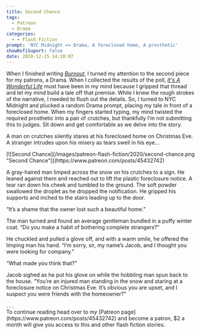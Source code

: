 ```yaml
---
title: Second Chance
tags:
  - Patreon
  - Drama
categories:
  - - Flash Fiction
prompt: 'NYC Midnight => Drama, A foreclosed home, A prosthetic'
showKofiSuport: false
date: 2020-12-25 14:20:07
---
```


When I finished writing [*Burnout*](/archives/2020/12/19/burnout), I turned my attention to the second piece for my patrons, a Drama. When I collected the results of the poll, [*It's A Wonderful Life*](https://www.imdb.com/title/tt0038650/) must have been in my mind because I gripped that thread and let my mind build a tale off that premise. While I knew the rough strokes of the narrative, I needed to flush out the details. So, I turned to NYC Midnight and plucked a random Drama prompt, placing my tale in front of a foreclosed home. When my fingers started typing, my mind twisted the required prosthetic into a pair of crutches, but thankfully I’m not submitting this to judges.<!-- more --> Sit down and get comfortable as we delve into the story.

A man on crutches silently stares at his foreclosed home on Christmas Eve. A stranger intrudes upon his misery as tears swell in his eye...

<div class="center">[![Second Chance](/images/patreon-flash-fiction/2020/second-chance.png "Second Chance")](https://www.patreon.com/posts/45432742)</div>

A gray-haired man limped across the snow on his crutches to a sign. He leaned against them and reached out to lift the plastic foreclosure notice. A tear ran down his cheek and tumbled to the ground. The soft powder swallowed the droplet as he dropped the notification. He gripped his supports and inched to the stairs leading up to the door.

“It’s a shame that the owner lost such a beautiful home.”

The man turned and found an average gentleman bundled in a puffy winter coat. “Do you make a habit of bothering complete strangers?”

He chuckled and pulled a glove off, and with a warm smile, he offered the limping man his hand. “I’m sorry, sir, my name’s Jacob, and I thought you were looking for company.”

“What made you think that?”

Jacob sighed as he put his glove on while the hobbling man spun back to the house. “You’re an injured man standing in the snow and staring at a foreclosure notice on Christmas Eve. It’s obvious you are upset, and I suspect you were friends with the homeowner?”

<div class="center story-ellipses">
.
.
.
</div><div>To continue reading head over to my [Patreon page](https://www.patreon.com/posts/45432742) and become a patron, $2 a month will give you access to this and other flash fiction stories.</div>
